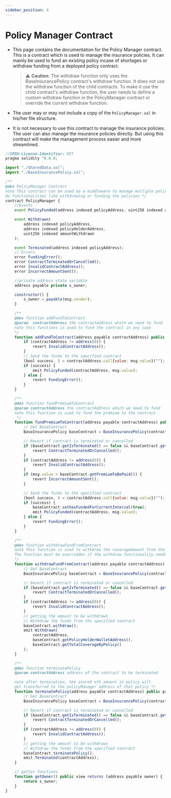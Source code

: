 ```yaml
---
sidebar_position: 4
---
```


# Policy Manager Contract

- This page contains the documentation for the Policy Manager contract. This is a contract which is used to manage the insurance policies. It can mainly be used to fund an existing policy incase of shortages or withdraw funding from a deployed policy contract.

  > :warning: **Caution**: The withdraw function only uses the BaseInsurancePolicy contract's withdraw function. It does not use the withdraw function of the child contracts. To make it use the child contract's withdraw function, the user needs to define a custom withdraw function in the PolicyManager contract or override the current withdraw function.

- The user may or may not include a copy of the `PolicyManager.sol` in his/her file structure.
- It is not necessary to use this contract to manage the insurance policies. The user can also manage the insurance policies directly. But using this contract will make the management process easier and more streamlined.

```js
//SPDX-License-Identifier: MIT
pragma solidity ^0.8.0;

import "./SharedData.sol";
import "./BaseInsurancePolicy.sol";

/**
@dev PolicyManager Contract
note This contract can be used as a middleware to manage multiple policy contracts,
do functionalities like withdrawing or funding the policies */
contract PolicyManager {
    //Events
    event PolicyFunded(address indexed policyAddress, uint256 indexed amountFunded);

    event Withdrawn(
        address indexed policyAddress,
        address indexed policyHolderAddress,
        uint256 indexed amountWithdrawn
    );

    event Terminated(address indexed policyAddress);
    // Errors
    error FundingError();
    error ContractTerminatedOrCancelled();
    error InvalidContractAddress();
    error IncorrectAmountSent();

    //private address state variable
    address payable private s_owner;

    constructor() {
        s_owner = payable(msg.sender);
    }

    /**
    @dev function addFundToContract
    @param  contractAddress the contractAddress which we need to fund
    note this functions is used to fund the contract in any case
    */
    function addFundToContract(address payable contractAddress) public payable {
        if (contractAddress != address(0)) {
            revert InvalidContractAddress();
        }
        // Send the funds to the specified contract
        (bool success, ) = contractAddress.call{value: msg.value}("");
        if (success) {
            emit PolicyFunded(contractAddress, msg.value);
        } else {
            revert FundingError();
        }
    }

    /**
    @dev function fundPremiumToContract
    @param contractAddress the contractAddress which we need to fund
    note this function is used to fund the premium to the contract
     */
    function fundPremiumToContract(address payable contractAddress) public payable {
        // Get BaseContract
        BaseInsurancePolicy baseContract = BaseInsurancePolicy(contractAddress);

        // Revert if contract is terminated or cancelled
        if (baseContract.getIsTerminated() == false && baseContract.getIsPolicyActive() == false) {
            revert ContractTerminatedOrCancelled();
        }
        if (contractAddress != address(0)) {
            revert InvalidContractAddress();
        }
        if (msg.value > baseContract.getPremiumToBePaid()) {
            revert IncorrectAmountSent();
        }

        // Send the funds to the specified contract
        (bool success, ) = contractAddress.call{value: msg.value}("");
        if (success) {
            baseContract.sethasFundedForCurrentInterval(true);
            emit PolicyFunded(contractAddress, msg.value);
        } else {
            revert FundingError();
        }
    }

    /**
    @dev function withdrawFundFromContract
    note This function is used to withdraw the coverageAmount from the contract
    The function must be overridden if the withdraw functionality needs to be made different
    */
    function withdrawFundFromContract(address payable contractAddress) public payable {
        // Get BaseContract
        BaseInsurancePolicy baseContract = BaseInsurancePolicy(contractAddress);

        // Revert if contract is terminated or cancelled
        if (baseContract.getIsTerminated() == false && baseContract.getIsPolicyActive() == false) {
            revert ContractTerminatedOrCancelled();
        }
        if (contractAddress != address(0)) {
            revert InvalidContractAddress();
        }
        // getting the amount to be withdrawn
        // Withdraw the funds from the specified contract
        baseContract.withdraw();
        emit Withdrawn(
            contractAddress,
            baseContract.getPolicyHolderWalletAddress(),
            baseContract.getTotalCoverageByPolicy()
        );
    }

    /**
    @dev function terminatePolicy
    @param contractAddress address of the contract to be terminated

    note after termination, the stored eth amount in policy will
    get transferred to the policyManager address of that policy */
    function terminatePolicy(address payable contractAddress) public payable {
        // Get BaseContract
        BaseInsurancePolicy baseContract = BaseInsurancePolicy(contractAddress);

        // Revert if contract is terminated or cancelled
        if (baseContract.getIsTerminated() == false && baseContract.getIsPolicyActive() == false) {
            revert ContractTerminatedOrCancelled();
        }
        if (contractAddress != address(0)) {
            revert InvalidContractAddress();
        }
        // getting the amount to be withdrawn
        // Withdraw the funds from the specified contract
        baseContract.terminatePolicy();
        emit Terminated(contractAddress);
    }

    // getter functions
    function getOwner() public view returns (address payable owner) {
        return s_owner;
    }
}

```
